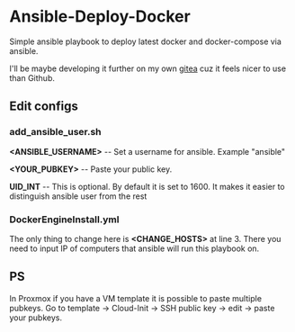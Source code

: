 # Ansible-Deploy-Docker
Simple ansible playbook to deploy latest docker and docker-compose via ansible.

I'll be maybe developing it further on my own [gitea](https://tea.shupogaki.org/YuruC3/Ansible-Deploy-Docker) cuz it feels nicer to use than Github.

## Edit configs

### add_ansible_user.sh

__<ANSIBLE_USERNAME>__ -- Set a username for ansible. Example "ansible"

__<YOUR_PUBKEY>__ -- Paste your public key.

__UID_INT__ -- This is optional. By default it is set to 1600. It makes it easier to distinguish ansible user from the rest 

### DockerEngineInstall.yml

The only thing to change here is __<CHANGE_HOSTS>__ at line 3. There you need to input IP of computers that ansible will run this playbook on.

## PS

In Proxmox if you have a VM template it is possible to paste multiple pubkeys. Go to template -> Cloud-Init -> SSH public key -> edit -> paste your pubkeys.
